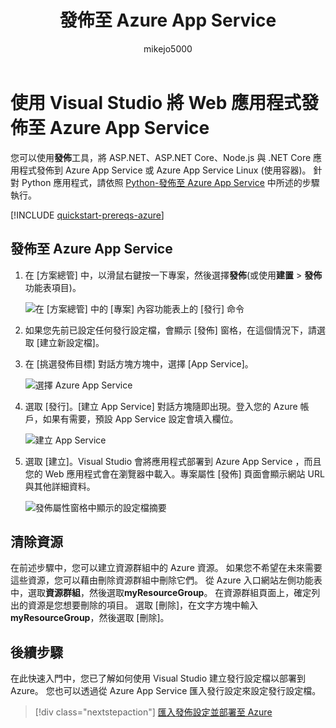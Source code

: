 ﻿---
title: 發佈至 Azure App Service
ms.custom: ''
ms.date: 06/22/2018
ms.technology: vs-ide-deployment
ms.topic: quickstart
helpviewer_keywords:
- deployment, website
ms.assetid: fc82b1f1-d342-4b82-9a44-590479f0a895
author: mikejo5000
ms.author: mikejo
manager: douge
ms.workload:
- azure
ms.openlocfilehash: a8de7175b33a91c310da4b3d6d9e4c05c40c3522
ms.sourcegitcommit: 4f82c178b1ac585dcf13b515cc2a9cb547d5f949
ms.translationtype: MT
ms.contentlocale: zh-TW
ms.lasthandoff: 07/30/2018
ms.locfileid: "39341686"
---
# <a name="publish-a-web-app-to-azure-app-service-using-visual-studio"></a> 使用 Visual Studio 將 Web 應用程式發佈至 Azure App Service 

您可以使用**發佈**工具，將 ASP.NET、ASP.NET Core、Node.js 與 .NET Core 應用程式發佈到 Azure App Service 或 Azure App Service Linux (使用容器)。 針對 Python 應用程式，請依照 [Python-發佈至 Azure App Service](../python/publishing-python-web-applications-to-azure-from-visual-studio.md) 中所述的步驟執行。

[!INCLUDE [quickstart-prereqs-azure](includes/quickstart-prereqs-azure.md)]

## <a name="publish-to-azure-app-service"></a>發佈至 Azure App Service

1. 在 [方案總管] 中，以滑鼠右鍵按一下專案，然後選擇**發佈**(或使用**建置** > **發佈**功能表項目)。

    ![在 [方案總管] 中的 [專案] 內容功能表上的 [發行] 命令](../deployment/media/quickstart-publish.png "選擇發行")

2. 如果您先前已設定任何發行設定檔，會顯示 [發佈] 窗格，在這個情況下，請選取 [建立新設定檔]。

3. 在 [挑選發佈目標] 對話方塊方塊中，選擇 [App Service]。

    ![選擇 Azure App Service](../deployment/media/quickstart-publish-azure.png "選擇 Azure App Service")

4. 選取 [發行]。[建立 App Service] 對話方塊隨即出現。登入您的 Azure 帳戶，如果有需要，預設 App Service 設定會填入欄位。

    ![建立 App Service](../deployment/media/quickstart-publish-settings-app-service.png "建立 Azure App Service")

5. 選取 [建立]。Visual Studio 會將應用程式部署到 Azure App Service ，而且您的 Web 應用程式會在瀏覽器中載入。專案屬性 [發佈] 頁面會顯示網站 URL 與其他詳細資料。

    ![發佈屬性窗格中顯示的設定檔摘要](../deployment/media/quickstart-publish-app-service-summary.png)

## <a name="clean-up-resources"></a>清除資源

在前述步驟中，您可以建立資源群組中的 Azure 資源。 如果您不希望在未來需要這些資源，您可以藉由刪除資源群組中刪除它們。
從 Azure 入口網站左側功能表中，選取**資源群組**，然後選取**myResourceGroup**。
在資源群組頁面上，確定列出的資源是您想要刪除的項目。
選取 [刪除]，在文字方塊中輸入 **myResourceGroup**，然後選取 [刪除]。

## <a name="next-steps"></a>後續步驟

在此快速入門中，您已了解如何使用 Visual Studio 建立發行設定檔以部署到 Azure。 您也可以透過從 Azure App Service 匯入發行設定來設定發行設定檔。

> [!div class="nextstepaction"]
> [匯入發佈設定並部署至 Azure](tutorial-import-publish-settings-azure.md)
